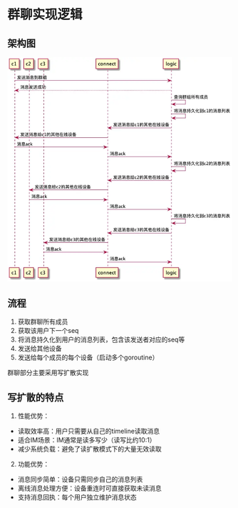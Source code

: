 # 群聊实现逻辑

## 架构图

![alt text](image-5.png)

## 流程

1. 获取群聊所有成员
2. 获取该用户下一个seq
3. 将消息持久化到用户的消息列表，包含该发送者对应的seq等
4. 发送给其他设备
5. 发送给每个成员的每个设备（启动多个goroutine）

群聊部分主要采用写扩散实现

## 写扩散的特点

1. 性能优势：

- 读取效率高：用户只需要从自己的timeline读取消息
- 适合IM场景：IM通常是读多写少（读写比约10:1）
- 减少系统负载：避免了读扩散模式下的大量无效读取

2. 功能优势：

- 消息同步简单：设备只需同步自己的消息列表
- 离线消息处理方便：设备重连时可直接获取未读消息
- 支持消息回执：每个用户独立维护消息状态
